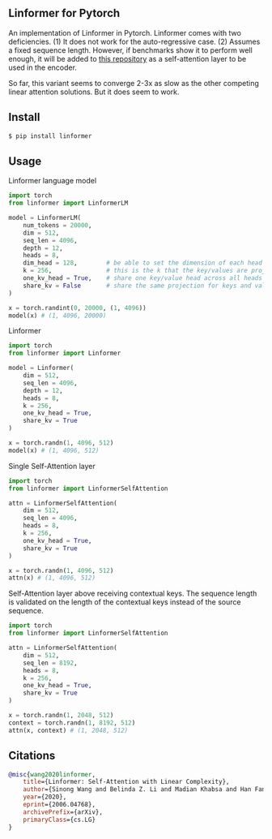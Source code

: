 ## Linformer for Pytorch

An implementation of Linformer in Pytorch. Linformer comes with two deficiencies. (1) It does not work for the auto-regressive case. (2) Assumes a fixed sequence length. However, if benchmarks show it to perform well enough, it will be added to <a href="https://github.com/lucidrains/linear-attention-transformer">this repository</a> as a self-attention layer to be used in the encoder.

So far, this variant seems to converge 2-3x as slow as the other competing linear attention solutions. But it does seem to work.

## Install

```bash
$ pip install linformer
```

## Usage

Linformer language model

```python
import torch
from linformer import LinformerLM

model = LinformerLM(
    num_tokens = 20000,
    dim = 512,
    seq_len = 4096,
    depth = 12,
    heads = 8,
    dim_head = 128,        # be able to set the dimension of each head in multi-head attention
    k = 256,               # this is the k that the key/values are projected to along the sequence dimension
    one_kv_head = True,    # share one key/value head across all heads
    share_kv = False       # share the same projection for keys and values
)

x = torch.randint(0, 20000, (1, 4096))
model(x) # (1, 4096, 20000)
```

Linformer

```python
import torch
from linformer import Linformer

model = Linformer(
    dim = 512,
    seq_len = 4096,
    depth = 12,
    heads = 8,
    k = 256,
    one_kv_head = True,
    share_kv = True
)

x = torch.randn(1, 4096, 512)
model(x) # (1, 4096, 512)
```

Single Self-Attention layer

```python
import torch
from linformer import LinformerSelfAttention

attn = LinformerSelfAttention(
    dim = 512,
    seq_len = 4096,
    heads = 8,
    k = 256,
    one_kv_head = True,
    share_kv = True
)

x = torch.randn(1, 4096, 512)
attn(x) # (1, 4096, 512)
```

Self-Attention layer above receiving contextual keys. The sequence length is validated on the length of the contextual keys instead of the source sequence.

```python
import torch
from linformer import LinformerSelfAttention

attn = LinformerSelfAttention(
    dim = 512,
    seq_len = 8192,
    heads = 8,
    k = 256,
    one_kv_head = True,
    share_kv = True
)

x = torch.randn(1, 2048, 512)
context = torch.randn(1, 8192, 512)
attn(x, context) # (1, 2048, 512)
```

## Citations

```bibtex
@misc{wang2020linformer,
    title={Linformer: Self-Attention with Linear Complexity},
    author={Sinong Wang and Belinda Z. Li and Madian Khabsa and Han Fang and Hao Ma},
    year={2020},
    eprint={2006.04768},
    archivePrefix={arXiv},
    primaryClass={cs.LG}
}
```
